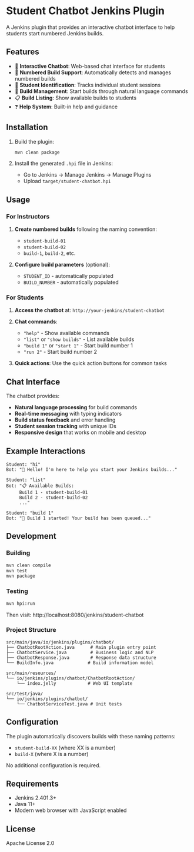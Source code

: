 # Student Chatbot Jenkins Plugin

A Jenkins plugin that provides an interactive chatbot interface to help students start numbered Jenkins builds.

## Features

- 🤖 **Interactive Chatbot**: Web-based chat interface for students
- 🔢 **Numbered Build Support**: Automatically detects and manages numbered builds
- 👥 **Student Identification**: Tracks individual student sessions
- 🚀 **Build Management**: Start builds through natural language commands
- 📋 **Build Listing**: Show available builds to students
- ❓ **Help System**: Built-in help and guidance

## Installation

1. Build the plugin:
   ```bash
   mvn clean package
   ```

2. Install the generated `.hpi` file in Jenkins:
   - Go to Jenkins → Manage Jenkins → Manage Plugins
   - Upload `target/student-chatbot.hpi`

## Usage

### For Instructors

1. **Create numbered builds** following the naming convention:
   - `student-build-01`
   - `student-build-02` 
   - `build-1`, `build-2`, etc.

2. **Configure build parameters** (optional):
   - `STUDENT_ID` - automatically populated
   - `BUILD_NUMBER` - automatically populated

### For Students

1. **Access the chatbot** at: `http://your-jenkins/student-chatbot`

2. **Chat commands**:
   - `"help"` - Show available commands
   - `"list"` or `"show builds"` - List available builds
   - `"build 1"` or `"start 1"` - Start build number 1
   - `"run 2"` - Start build number 2

3. **Quick actions**: Use the quick action buttons for common tasks

## Chat Interface

The chatbot provides:
- **Natural language processing** for build commands
- **Real-time messaging** with typing indicators
- **Build status feedback** and error handling
- **Student session tracking** with unique IDs
- **Responsive design** that works on mobile and desktop

## Example Interactions

```
Student: "hi"
Bot: "👋 Hello! I'm here to help you start your Jenkins builds..."

Student: "list"
Bot: "📋 Available Builds:
     Build 1 - student-build-01
     Build 2 - student-build-02
     ..."

Student: "build 1"
Bot: "🚀 Build 1 started! Your build has been queued..."
```

## Development

### Building
```bash
mvn clean compile
mvn test
mvn package
```

### Testing
```bash
mvn hpi:run
```
Then visit: http://localhost:8080/jenkins/student-chatbot

### Project Structure
```
src/main/java/io/jenkins/plugins/chatbot/
├── ChatbotRootAction.java      # Main plugin entry point
├── ChatbotService.java         # Business logic and NLP
├── ChatbotResponse.java        # Response data structure
└── BuildInfo.java             # Build information model

src/main/resources/
└── io/jenkins/plugins/chatbot/ChatbotRootAction/
    └── index.jelly            # Web UI template

src/test/java/
└── io/jenkins/plugins/chatbot/
    └── ChatbotServiceTest.java # Unit tests
```

## Configuration

The plugin automatically discovers builds with these naming patterns:
- `student-build-XX` (where XX is a number)
- `build-X` (where X is a number)

No additional configuration is required.

## Requirements

- Jenkins 2.401.3+
- Java 11+
- Modern web browser with JavaScript enabled

## License

Apache License 2.0
